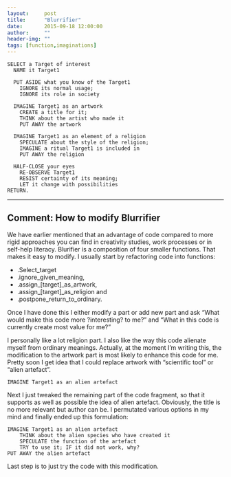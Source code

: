 ```yaml
---
layout:     post
title:      "Blurrifier"
date:       2015-09-18 12:00:00
author:     ""
header-img: ""
tags: [function,imaginations]
---
```


```
SELECT a Target of interest
  NAME it Target1

  PUT ASIDE what you know of the Target1
    IGNORE its normal usage;
    IGNORE its role in society

  IMAGINE Target1 as an artwork
    CREATE a title for it;
    THINK about the artist who made it
    PUT AWAY the artwork

  IMAGINE Target1 as an element of a religion
    SPECULATE about the style of the religion;
    IMAGINE a ritual Target1 is included in
    PUT AWAY the religion

  HALF-CLOSE your eyes
    RE-OBSERVE Target1
    RESIST certainty of its meaning;
    LET it change with possibilities
RETURN.
```

----

Comment: How to modify Blurrifier
-----------------------

We have earlier mentioned that an advantage of code compared to more rigid approaches you can find in creativity studies, work processes or in self-help literacy. Blurifier is a composition of four smaller functions. That makes it easy to modify. I usually start by refactoring code into functions: 

* .Select_target 
* .ignore_given_meaning, 
* .assign_[target]_as_artwork, 
* .assign_[target]_as_religion and 
* .postpone_return_to_ordinary. 

Once I have done this I either modify a part or add new part and ask “What would make this code more ?interesting? to me?” and “What in this code is currently create most value for me?”

I personally like a lot religion part. I also like the way this code alienate myself from ordinary meanings. Actually, at the moment I’m writing this, the modification to the artwork part is most likely to enhance this code for me. Pretty soon I get idea that I could replace artwork with “scientific tool” or “alien artefact”.

```
IMAGINE Target1 as an alien artefact
```

Next I just tweaked the remaining part of the code fragment, so that it supports as well as possible the idea of alien artefact. Obviously, the title is no more relevant but author can be. I permutated various options in my mind and finally ended up this formulation:

```
IMAGINE Target1 as an alien artefact
   	THINK about the alien species who have created it
   	SPECULATE the function of the artefact
   	TRY to use it; IF it did not work, why?
PUT AWAY the alien artefact
```

Last step is to just try the code with this modification.

